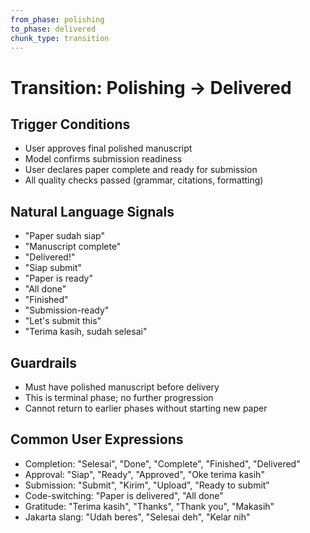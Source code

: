 ```yaml
---
from_phase: polishing
to_phase: delivered
chunk_type: transition
---
```


# Transition: Polishing → Delivered

## Trigger Conditions
- User approves final polished manuscript
- Model confirms submission readiness
- User declares paper complete and ready for submission
- All quality checks passed (grammar, citations, formatting)

## Natural Language Signals
- "Paper sudah siap"
- "Manuscript complete"
- "Delivered!"
- "Siap submit"
- "Paper is ready"
- "All done"
- "Finished"
- "Submission-ready"
- "Let's submit this"
- "Terima kasih, sudah selesai"

## Guardrails
- Must have polished manuscript before delivery
- This is terminal phase; no further progression
- Cannot return to earlier phases without starting new paper

## Common User Expressions
- Completion: "Selesai", "Done", "Complete", "Finished", "Delivered"
- Approval: "Siap", "Ready", "Approved", "Oke terima kasih"
- Submission: "Submit", "Kirim", "Upload", "Ready to submit"
- Code-switching: "Paper is delivered", "All done"
- Gratitude: "Terima kasih", "Thanks", "Thank you", "Makasih"
- Jakarta slang: "Udah beres", "Selesai deh", "Kelar nih"
